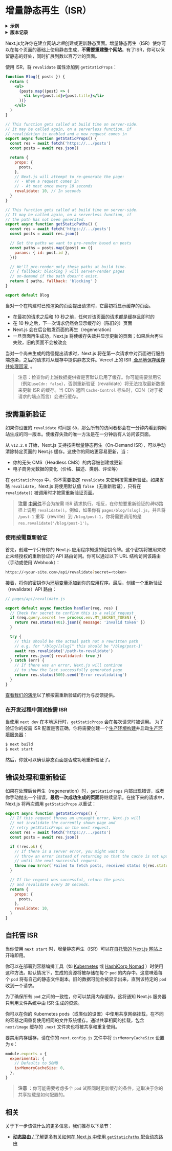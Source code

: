 # 增量静态再生（ISR）

<details>
  <summary><b>示例</b></summary>
  <ul>
<li><a href="https://nextjs.org/commerce">Next.js Commerce</a></li>
<li><a href="https://reactions-demo.vercel.app/">GitHub Reactions Demo</a></li>
<li><a href="https://static-tweet.vercel.app/">Static Tweet Demo</a></li>
  </ul>
</details>

<details>
  <summary><b>版本记录</b></summary>

| 版本        | 更改                                                                       |
| --------- | ------------------------------------------------------------------------ |
| `v12.2.0` | 按需 ISR 稳定版                                                               |
| `v12.1.0` | 按需 ISR 添加（Beta）                                                          |
| `v12.0.0` | [机器友好 ISR 回退](https://nextjs.org/blog/next-12#bot-aware-isr-fallback) 添加 |
| `v9.5.0`  | 根路径添加                                                                    |

</details>

Next.js允许你在建立网站*之后*创建或更新静态页面。增量静态再生（ISR）使你可以在每个页面的基础上使用静态生成，**不需要重建整个网站**。有了ISR，你可以保留静态的好处，同时扩展到数以百万计的页面。

使用 ISR，将 `revalidate` 属性添加到 `getStaticProps`：

```jsx
function Blog({ posts }) {
  return (
    <ul>
      {posts.map((post) => (
        <li key={post.id}>{post.title}</li>
      ))}
    </ul>
  )
}

// This function gets called at build time on server-side.
// It may be called again, on a serverless function, if
// revalidation is enabled and a new request comes in
export async function getStaticProps() {
  const res = await fetch('https://.../posts')
  const posts = await res.json()

  return {
    props: {
      posts,
    },
    // Next.js will attempt to re-generate the page:
    // - When a request comes in
    // - At most once every 10 seconds
    revalidate: 10, // In seconds
  }
}

// This function gets called at build time on server-side.
// It may be called again, on a serverless function, if
// the path has not been generated.
export async function getStaticPaths() {
  const res = await fetch('https://.../posts')
  const posts = await res.json()

  // Get the paths we want to pre-render based on posts
  const paths = posts.map((post) => ({
    params: { id: post.id },
  }))

  // We'll pre-render only these paths at build time.
  // { fallback: blocking } will server-render pages
  // on-demand if the path doesn't exist.
  return { paths, fallback: 'blocking' }
}

export default Blog
```

当对一个在构建时已预渲染的页面提出请求时，它最初将显示缓存的页面。

- 在最初的请求之后和 10 秒之前，任何对该页面的请求都是缓存且即时的
- 在 10 秒之后，下一次请求仍然会显示缓存的（陈旧的）页面
- Next.js 会在后台触发页面的再生（regeneration）
- 一旦页面再生成功，Next.js 将使缓存失效并显示更新的页面；如果后台再生失败，旧的页面不会被改变

当对一个尚未生成的路径提出请求时，Next.js 将在第一次请求中对页面进行服务端渲染，之后的请求将从缓存中提供静态文件。Vercel 上的 ISR [ 全局地保存缓存并处理回滚 ](https://vercel.com/docs/concepts/next.js/incremental-static-regeneration) 。

> 注意：检查你的上游数据提供者是否默认启用了缓存。你可能需要禁用它（例如`useCdn: false`），否则重新验证（revalidate）将无法拉取最新数据来更新 ISR 的缓存。当 CDN 返回 `Cache-Control` 标头时，CDN（对于被请求的端点而言）会进行缓存。

## 按需重新验证

如果你设置的 `revalidate` 时间是 `60`，那么所有的访问者都会在一分钟内看到你网站生成的同一版本。使缓存失效的唯一方法是在一分钟后有人访问该页面。

从 `v12.2.0` 开始，Next.js 支持按需增量静态再生（On-Demand ISR），可以手动清除特定页面的 Next.js 缓存。这使你的网站更容易更新，当：

- 你的无头 CMS（Headless CMS）的内容被创建或更新
- 电子商务元数据的变化（价格、描述、类别、评论等）

在 `getStaticProps` 中，你不需要指定 `revalidate` 来使用按需重新验证。如果省略 `revalidate`，Next.js 将使用默认值 `false`（无重新验证），只有在 `revalidate()` 被调用时才按需重新验证页面。

> **注意** [中间件](/docs/advanced-features/middleware)不会为按需 ISR 请求执行。相反，在你想要重新验证的*确切*路径上调用 `revalidate()`。例如，如果你有 `pages/blog/[slug].js`，并且将 `/post-1` 重写（rewrite）到 `/blog/post-1`，你将需要调用的是 `res.revalidate('/blog/post-1')`。

### 使用按需重新验证

首先，创建一个只有你的 Next.js 应用程序知道的密钥令牌。这个密钥将被用来防止未经授权的重新验证的 API 路由访问。你可以通过以下 URL 结构访问该路由（手动或使用 Webhook）：

```bash
https://<your-site.com>/api/revalidate?secret=<token>
```

接着，将你的密钥作为[环境变量](/docs/basic-features/environment-variables)添加到你的应用程序。最后，创建一个重新验证（revalidate）API 路由：

```jsx
// pages/api/revalidate.js

export default async function handler(req, res) {
  // Check for secret to confirm this is a valid request
  if (req.query.secret !== process.env.MY_SECRET_TOKEN) {
    return res.status(401).json({ message: 'Invalid token' })
  }

  try {
    // this should be the actual path not a rewritten path
    // e.g. for "/blog/[slug]" this should be "/blog/post-1"
    await res.revalidate('/path-to-revalidate')
    return res.json({ revalidated: true })
  } catch (err) {
    // If there was an error, Next.js will continue
    // to show the last successfully generated page
    return res.status(500).send('Error revalidating')
  }
}
```

[查看我们的演示](https://on-demand-isr.vercel.app)以了解按需重新验证的行为与反馈提供。

### 在开发过程中测试按需 ISR

当使用 `next dev` 在本地运行时，`getStaticProps` 会在每次请求时被调用。 为了验证你的按需 ISR 配置是否正确，你将需要创建一个[生产环境构建](/docs/api-reference/cli#build)并启动[生产环境服务器](/docs/api-reference/cli#production)：

```bash
$ next build
$ next start
```

然后，你就可以确认静态页面是否成功地重新验证了。

## 错误处理和重新验证

如果在处理后台再生（regeneration）时，`getStaticProps` 内部出现错误，或者你手动抛出一个错误，**最后一次成功生成的页面**将继续显示。在接下来的请求中，Next.js 将再次调用 `getStaticProps` 以重试：

```jsx
export async function getStaticProps() {
  // If this request throws an uncaught error, Next.js will
  // not invalidate the currently shown page and
  // retry getStaticProps on the next request.
  const res = await fetch('https://.../posts')
  const posts = await res.json()

  if (!res.ok) {
    // If there is a server error, you might want to
    // throw an error instead of returning so that the cache is not updated
    // until the next successful request.
    throw new Error(`Failed to fetch posts, received status ${res.status}`)
  }

  // If the request was successful, return the posts
  // and revalidate every 10 seconds.
  return {
    props: {
      posts,
    },
    revalidate: 10,
  }
}
```

## 自托管 ISR

当你使用 `next start` 时，增量静态再生（ISR）可以在[自托管的 Next.js 网站](/docs/deployment#self-hosting)上开箱即用。

你可以在部署到容器编排工具（如 [Kubernetes](https://kubernetes.io/) 或 [HashiCorp Nomad](https://www.nomadproject.io/) ）时使用这种方法。默认情况下，生成的资源将被存储在每个 `pod` 的内存中。这意味着每个 `pod` 将有自己的静态文件副本。旧的数据可能会被显示出来，直到该特定的 `pod` 收到一个请求。

为了确保所有 `pod` 之间的一致性，你可以禁用内存缓存。这将通知 Next.js 服务器只利用文件系统中由 ISR 生成的资源。

你可以在你的 Kubernetes pods（或类似的设置）中使用共享网络挂载，在不同的容器之间重复使用相同的文件系统缓存。通过共享相同的挂载，包含 `next/image` 缓存的 `.next` 文件夹也将被共享和重复使用。

要禁用内存缓存，请在你的 `next.config.js` 文件中将 `isrMemoryCacheSize` 设置为 `0`：

```js
module.exports = {
  experimental: {
    // Defaults to 50MB
    isrMemoryCacheSize: 0,
  },
}
```

> **注意** ：你可能需要考虑多个 `pod` 试图同时更新缓存的条件，这取决于你的共享挂载是如何配置的。

## 相关

关于下一步该做什么的更多信息，我们推荐以下章节：

- [**动态路由** / 了解更多有关如何在 Next.js 中使用 `getStaticPaths` 配合动态路由](/docs/basic-features/data-fetching/get-static-paths)
